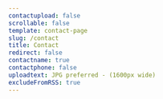```yaml
---
contactupload: false
scrollable: false
template: contact-page
slug: /contact
title: Contact
redirect: false
contactname: true
contactphone: false
uploadtext: JPG preferred - (1600px wide)
excludeFromRSS: true
---
```

&nbsp;